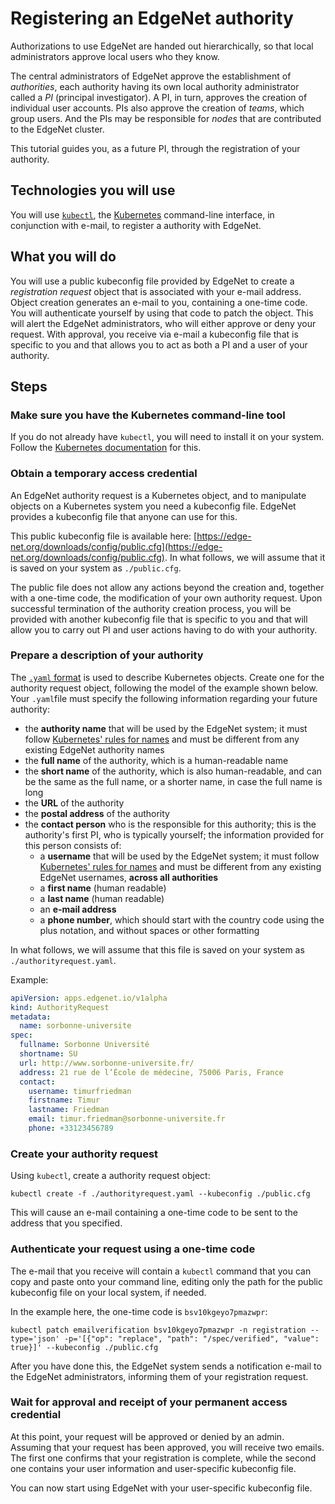 # Registering an EdgeNet authority

Authorizations to use EdgeNet are handed out hierarchically, so that local administrators approve local users who they know.

The central administrators of EdgeNet approve the establishment of *authorities*, each authority having its own local authority administrator called a *PI* (principal investigator). A PI, in turn, approves the creation of individual user accounts. PIs also approve the creation of *teams*, which group users. And the PIs may be responsible for *nodes* that are contributed to the EdgeNet cluster.

This tutorial guides you, as a future PI, through the registration of your authority.

## Technologies you will use

You will use [``kubectl``](https://kubernetes.io/docs/reference/kubectl/overview/), the [Kubernetes](https://kubernetes.io/) command-line interface, in conjunction with e-mail, to register a authority with EdgeNet.

## What you will do

You will use a public kubeconfig file provided by EdgeNet to create a *registration request* object that is associated with your e-mail address. Object creation generates an e-mail to you, containing a one-time code. You will authenticate yourself by using that code to patch the object. This will alert the EdgeNet administrators, who will either approve or deny your request. With approval, you receive via e-mail a kubeconfig file that is specific to you and that allows you to act as both a PI and a user of your authority.

## Steps

### Make sure you have the Kubernetes command-line tool

If you do not already have ``kubectl``, you will need to install it on your system. Follow the [Kubernetes documentation](https://kubernetes.io/docs/tasks/tools/install-kubectl/) for this.

### Obtain a temporary access credential

An EdgeNet authority request is a Kubernetes object, and to manipulate objects on a Kubernetes system you need a kubeconfig file. EdgeNet provides a kubeconfig file that anyone can use for this.

This public kubeconfig file is available here: [https://edge-net.org/downloads/config/public.cfg](https://edge-net.org/downloads/config/public.cfg). In what follows, we will assume that it is saved on your system as ``./public.cfg``.

The public file does not allow any actions beyond the creation and, together with a one-time code, the modification of your own authority request. Upon successful termination of the authority creation process, you will be provided with another kubeconfig file that is specific to you and that will allow you to carry out PI and user actions having to do with your authority.

### Prepare a description of your authority

The [``.yaml`` format](https://kubernetes.io/docs/concepts/overview/working-with-objects/kubernetes-objects/) is used to describe Kubernetes objects. Create one for the authority request object, following the model of the example shown below. Your ``.yaml``file must specify the following information regarding your future authority:
- the **authority name** that will be used by the EdgeNet system; it must follow [Kubernetes' rules for names](https://kubernetes.io/docs/concepts/overview/working-with-objects/names/) and must be different from any existing EdgeNet authority names
- the **full name** of the authority, which is a human-readable name
- the **short name** of the authority, which is also human-readable, and can be the same as the full name, or a shorter name, in case the full name is long
- the **URL** of the authority
- the **postal address** of the authority
- the **contact person** who is the responsible for this authority; this is the authority's first PI, who is typically yourself; the information provided for this person consists of:
  - a **username** that will be used by the EdgeNet system; it must follow [Kubernetes' rules for names](https://kubernetes.io/docs/concepts/overview/working-with-objects/names/) and must be different from any existing EdgeNet usernames, **across all authorities**
  - a **first name** (human readable)
  - a **last name** (human readable)
  - an **e-mail address**
  - a **phone number**, which should start with the country code using the plus notation, and without spaces or other formatting

In what follows, we will assume that this file is saved on your system as ``./authorityrequest.yaml``.

Example:
```yaml
apiVersion: apps.edgenet.io/v1alpha
kind: AuthorityRequest
metadata:
  name: sorbonne-universite
spec:
  fullname: Sorbonne Université
  shortname: SU
  url: http://www.sorbonne-universite.fr/
  address: 21 rue de l’École de médecine, 75006 Paris, France
  contact:
    username: timurfriedman
    firstname: Timur
    lastname: Friedman
    email: timur.friedman@sorbonne-universite.fr
    phone: +33123456789
```

### Create your authority request

Using ``kubectl``, create a authority request object:

```
kubectl create -f ./authorityrequest.yaml --kubeconfig ./public.cfg
```

This will cause an e-mail containing a one-time code to be sent to the address that you specified.

### Authenticate your request using a one-time code

The e-mail that you receive will contain a ``kubectl`` command that you can copy and paste onto your command line, editing only the path for the public kubeconfig file on your local system, if needed.

In the example here, the one-time code is ``bsv10kgeyo7pmazwpr``:

```
kubectl patch emailverification bsv10kgeyo7pmazwpr -n registration --type='json' -p='[{"op": "replace", "path": "/spec/verified", "value": true}]' --kubeconfig ./public.cfg
```

After you have done this, the EdgeNet system sends a notification e-mail to the EdgeNet administrators, informing them of your registration request.

### Wait for approval and receipt of your permanent access credential

At this point, your request will be approved or denied by an admin. Assuming that your request has been approved, you will receive two emails. The first one confirms that your registration is complete, while the second one contains your user information and user-specific kubeconfig file.

You can now start using EdgeNet with your user-specific kubeconfig file.
